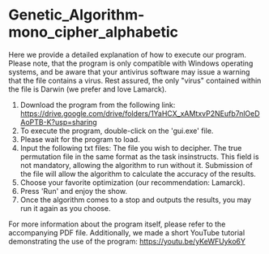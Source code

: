 # Genetic_Algorithm-mono_cipher_alphabetic

Here we provide a detailed explanation of how to execute our program.
Please note, that the program is only compatible with Windows operating systems,
and be aware that your antivirus software may issue a warning that the file contains a virus.
Rest assured, the only "virus" contained within the file is Darwin (we prefer and love Lamarck).

1. Download the program from the following link: https://drive.google.com/drive/folders/1YaHCX_xAMtxvP2NEufb7nlOeDAoPTB-K?usp=sharing
2. To execute the program, double-click on the 'gui.exe' file.
3. Please wait for the program to load.
4. Input the following txt files:
	The file you wish to decipher.
	The true permutation file in the same format as the task insinstructs. This field is not mandatory, allowing the algorithm to run
	without it. Submission of the file will allow the algorithm to calculate the accuracy of the results.
5. Choose your favorite optimization (our recommendation: Lamarck).
6. Press 'Run' and enjoy the show.
7. Once the algorithm comes to a stop and outputs the results, you may run it again as you choose.

For more information about the program itself, please refer to the accompanying PDF file.
Additionally, we made a short YouTube tutorial demonstrating the use of the program: 
https://youtu.be/yKeWFUyko6Y
